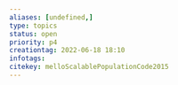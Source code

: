 ```yaml
---
aliases: [undefined,]
type: topics
status: open
priority: p4
creationtag: 2022-06-18 18:10
infotags:
citekey: melloScalablePopulationCode2015
---
```

